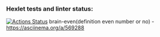 ### Hexlet tests and linter status:
[![Actions Status](https://github.com/Kircha31/python-project-49/workflows/hexlet-check/badge.svg)](https://github.com/Kircha31/python-project-49/actions)
brain-even(definition even number or no) - https://asciinema.org/a/569288

